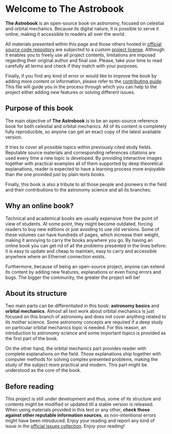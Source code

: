 Welcome to The Astrobook
========================

**The Astrobook** is an open-source book on astronomy, focused on celestial and
orbital mechanics. Because its digital nature, it is possible to serve it
online, making it accessible to readers all over the world.

All materials presented within this page and those others hosted in [official
source code repository](https://github.com/astrobook/astrobook) are subjected to
a custom [project
license](https://github.com/astrobook/astrobook/blob/master/LICENSE). Although
it enables you to freely use all project contents, limitations are imposed
regarding their original author and final use. Please, take your time to read
carefully all terms and check if they match with your purposes.

Finally, if you find any kind of error or would like to improve the book by
adding more content or information, please refer to the [contributing
guide](https://github.com/astrobook/astrobook/blob/master/contributing.md). This
file will guide you in the process through which you can help to the project
either adding new features or solving different issues.


Purpose of this book
--------------------

The main objective of **The Astrobook** is to be an open-source reference book
for both celestial and orbital mechanics. All of its content is completely fully
reproducible, so anyone can get an exact copy of the latest available version.

It tries to cover all possible topics within previously cited study fields.
Reputable source materials and corresponding references citations are used every
time a new topic is developed. By providing interactive images together with
practical examples all of them supported by deep theoretical explanations,
reader is expected to have a learning process more enjoyable than the one
provided just by plain texts books.

Finally, this book is also a tribute to all those people and pioneers in the
field and their contributions to the astronomy science and all its branches.


Why an online book?
-------------------

Technical and academical books are usually expensive from the point of view of
students. At some point, they might become outdated, forcing readers to buy new
editions or just avoiding to use old versions. Some of these volumes can have
hundreds of pages, which increase their weight, making it annoying to carry the
books anywhere you go. By having an online book you can get rid of all the
problems presented in the lines before: it is easy to update and cheap to
maintain, easy to carry and accessible anywhere where an Ethernet connection
exists.

Furthermore, because of being an open-source project, anyone can extend its
content by adding new features, explanations or even fixing errors and bugs. The
bigger the community, the greater the project will be!


About its structure
-------------------

Two main parts can be differentiated in this book: **astronomy basics** and
**orbital mechanics**. Almost all text work about orbital mechanics is just focused
on this branch of astronomy and does not cover anything related to its mother
science. Some astronomy concepts are required if a deep study on particular
orbital mechanics topic is needed. For this reason, an introduction to astronomy
science and some important topics is provided as the first part of the book.

On the other hand, the orbital mechanics part provides reader with complete
explanations on the field. Those explanations ship together with computer
methods for solving complex presented problems, making the study of the subject
more practical and modern. This part might be understood as the core of the
book.


Before reading
--------------

This project is still under development and thus, some of its structure and
contents might be modified or updated till a stable version is released. When
using materials provided in this text or any other, **check those against other
reputable information sources**, as non-intentional errors might have been
introduced. Enjoy your reading and report any kind of issue in the [official
issues collection](https://github.com/astrobook/astrobook/issues). Enjoy your
reading!
